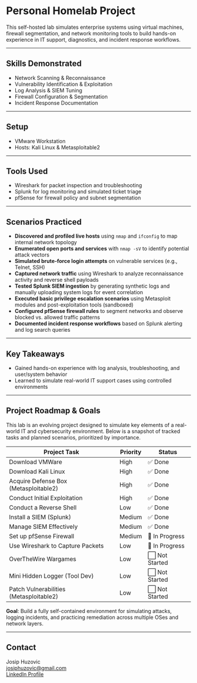 # Personal Homelab Project
This self-hosted lab simulates enterprise systems using virtual machines, firewall segmentation, and network monitoring tools to build hands-on experience in IT support, diagnostics, and incident response workflows.

---
## Skills Demonstrated
- Network Scanning & Reconnaissance
- Vulnerability Identification & Exploitation
- Log Analysis & SIEM Tuning
- Firewall Configuration & Segmentation
- Incident Response Documentation

---
## Setup
- VMware Workstation
- Hosts: Kali Linux & Metasploitable2

---
## Tools Used
- Wireshark for packet inspection and troubleshooting
- Splunk for log monitoring and simulated ticket triage
- pfSense for firewall policy and subnet segmentation

---
## Scenarios Practiced
- **Discovered and profiled live hosts** using `nmap` and `ifconfig` to map internal network topology
- **Enumerated open ports and services** with `nmap -sV` to identify potential attack vectors
- **Simulated brute-force login attempts** on vulnerable services (e.g., Telnet, SSH)
- **Captured network traffic** using Wireshark to analyze reconnaissance activity and reverse shell payloads
- **Tested Splunk SIEM ingestion** by generating synthetic logs and manually uploading system logs for event correlation
- **Executed basic privilege escalation scenarios** using Metasploit modules and post-exploitation tools (sandboxed)
- **Configured pfSense firewall rules** to segment networks and observe blocked vs. allowed traffic patterns
- **Documented incident response workflows** based on Splunk alerting and log search queries

---
## Key Takeaways
- Gained hands-on experience with log analysis, troubleshooting, and user/system behavior
- Learned to simulate real-world IT support cases using controlled environments

---
## Project Roadmap & Goals

This lab is an evolving project designed to simulate key elements of a real-world IT and cybersecurity environment. Below is a snapshot of tracked tasks and planned scenarios, prioritized by importance.

| Project Task                             | Priority | Status       |
|------------------------------------------|----------|--------------|
| Download VMWare                          | High     | ✅ Done       |
| Download Kali Linux                      | High     | ✅ Done       |
| Acquire Defense Box (Metasploitable2)    | High     | ✅ Done       |
| Conduct Initial Exploitation             | High     | ✅ Done       |
| Conduct a Reverse Shell                  | Low      | ✅ Done       |
| Install a SIEM (Splunk)                  | Medium   | ✅ Done       |
| Manage SIEM Effectively                  | Medium   | ✅ Done       |
| Set up pfSense Firewall                  | Medium   | 🔄 In Progress |
| Use Wireshark to Capture Packets         | Low      | 🔄 In Progress |
| OverTheWire Wargames                     | Low      | ⬜ Not Started |
| Mini Hidden Logger (Tool Dev)            | Low      | ⬜ Not Started |
| Patch Vulnerabilities (Metasploitable2)  | Low      | ⬜ Not Started |

**Goal**: Build a fully self-contained environment for simulating attacks, logging incidents, and practicing remediation across multiple OSes and network layers.

---
## Contact
Josip Huzovic  
josiphuzovic@gmail.com  
[LinkedIn Profile](https://www.linkedin.com/in/josip-huzovic)